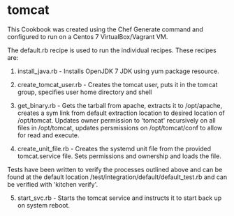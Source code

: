 # tomcat

This Cookbook was created using the Chef Generate command and configured to run on a Centos 7 VirtualBox/Vagrant VM. 

The default.rb recipe is used to run the individual recipes. These recipes are:
  
  1. install_java.rb - Installs OpenJDK 7 JDK using yum package resource.

  2. create_tomcat_user.rb - Creates the tomcat user, puts it in the tomcat group, specifies user home directory and shell

  3. get_binary.rb - Gets the tarball from apache, extracts it to /opt/apache, creates a sym link from default extraction location to desired location of /opt/tomcat. Updates owner permission to 'tomcat' recursively on all files in /opt/tomcat, updates persmissions on /opt/tomcat/conf to allow for read and execute.

  4. create_unit_file.rb - Creates the systemd unit file from the provided tomcat.service file. Sets permissions and ownership and loads the file.

  Tests have been written to verify the processes outlined above and can be found at the default location /test/integration/default/default_test.rb and can be verified with 'kitchen verify'.

  5. start_svc.rb - Starts the tomcat service and instructs it to start back up on system reboot. 

